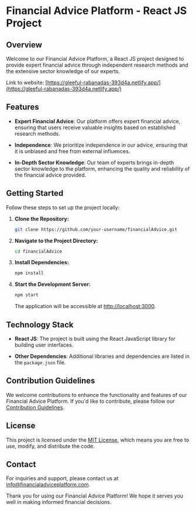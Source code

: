 # Financial Advice Platform - React JS Project

## Overview

Welcome to our Financial Advice Platform, a React JS project designed to provide expert financial advice through independent research methods and the extensive sector knowledge of our experts.

Link to website: [https://gleeful-rabanadas-393d4a.netlify.app/](https://gleeful-rabanadas-393d4a.netlify.app/)

## Features

- **Expert Financial Advice**: Our platform offers expert financial advice, ensuring that users receive valuable insights based on established research methods.

- **Independence**: We prioritize independence in our advice, ensuring that it is unbiased and free from external influences.

- **In-Depth Sector Knowledge**: Our team of experts brings in-depth sector knowledge to the platform, enhancing the quality and reliability of the financial advice provided.

## Getting Started

Follow these steps to set up the project locally:

1. **Clone the Repository:**
    ```bash
    git clone https://github.com/your-username/financialAdvice.git
    ```

2. **Navigate to the Project Directory:**
    ```bash
    cd financialAdvice
    ```

3. **Install Dependencies:**
    ```bash
    npm install
    ```

4. **Start the Development Server:**
    ```bash
    npm start
    ```

    The application will be accessible at [http://localhost:3000](http://localhost:3000).

## Technology Stack

- **React JS**: The project is built using the React JavaScript library for building user interfaces.

- **Other Dependencies**: Additional libraries and dependencies are listed in the `package.json` file.

## Contribution Guidelines

We welcome contributions to enhance the functionality and features of our Financial Advice Platform. If you'd like to contribute, please follow our [Contribution Guidelines](CONTRIBUTING.md).

## License

This project is licensed under the [MIT License](LICENSE), which means you are free to use, modify, and distribute the code.

## Contact

For inquiries and support, please contact us at [info@financialadviceplatform.com](mailto:info@financialadviceplatform.com).

Thank you for using our Financial Advice Platform! We hope it serves you well in making informed financial decisions.
